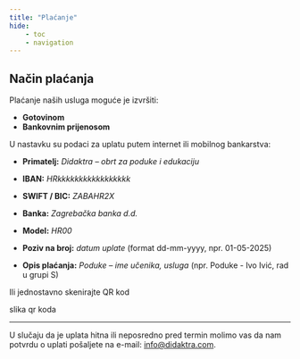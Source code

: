 ```yaml
---
title: "Plaćanje"
hide: 
    - toc
    - navigation
---
```


## Način plaćanja

Plaćanje naših usluga moguće je izvršiti:

- **Gotovinom**
- **Bankovnim prijenosom**

U nastavku su podaci za uplatu putem internet ili mobilnog bankarstva:

- **Primatelj:**  *Didaktra – obrt za poduke i edukaciju*

- **IBAN:**  *HRkkkkkkkkkkkkkkkkk*

- **SWIFT / BIC:**  *ZABAHR2X*

- **Banka:**  *Zagrebačka banka d.d.*

- **Model:** *HR00*

- **Poziv na broj:**  *datum uplate* (format dd-mm-yyyy, npr. 01-05-2025)

- **Opis plaćanja:**  *Poduke – ime učenika, usluga* (npr. Poduke - Ivo Ivić, rad u grupi S)

Ili jednostavno skenirajte QR kod

slika qr koda

---

U slučaju da je uplata hitna ili neposredno pred termin molimo vas da nam potvrdu o uplati pošaljete na e-mail: [info@didaktra.com](mailto:info@didaktra.com).
